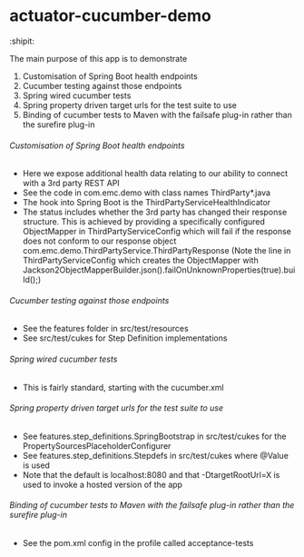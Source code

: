 # actuator-cucumber-demo

:shipit:

The main purpose of this app is to demonstrate

1. Customisation of Spring Boot health endpoints
2. Cucumber testing against those endpoints
3. Spring wired cucumber tests
4. Spring property driven target urls for the test suite to use
5. Binding of cucumber tests to Maven with the failsafe plug-in rather than the surefire plug-in

###### Customisation of Spring Boot health endpoints

* Here we expose additional health data relating to our ability to connect with a 3rd party REST API
* See the code in com.emc.demo with class names ThirdParty*.java
* The hook into Spring Boot is the ThirdPartyServiceHealthIndicator
* The status includes whether the 3rd party has changed their response structure. This is achieved by providing a specifically configured ObjectMapper in ThirdPartyServiceConfig which will fail if the response does not conform to our response object com.emc.demo.ThirdPartyService.ThirdPartyResponse (Note the line in ThirdPartyServiceConfig which creates the ObjectMapper with Jackson2ObjectMapperBuilder.json().failOnUnknownProperties(true).build();)

###### Cucumber testing against those endpoints

* See the features folder in src/test/resources
* See src/test/cukes for Step Definition implementations

###### Spring wired cucumber tests

* This is fairly standard, starting with the cucumber.xml

###### Spring property driven target urls for the test suite to use

* See features.step_definitions.SpringBootstrap in src/test/cukes for the PropertySourcesPlaceholderConfigurer
* See features.step_definitions.Stepdefs in src/test/cukes where @Value is used
* Note that the default is localhost:8080 and that -DtargetRootUrl=X is used to invoke a hosted version of the app

###### Binding of cucumber tests to Maven with the failsafe plug-in rather than the surefire plug-in

* See the pom.xml config in the profile called acceptance-tests